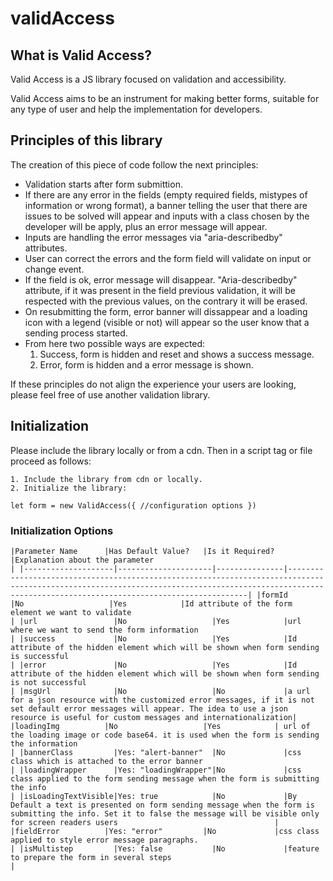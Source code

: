 # validAccess


## What is Valid Access?

Valid Access is a JS library focused on validation and accessibility.

Valid Access aims to be an instrument for making better forms, suitable for any type of user and help the implementation for developers.

## Principles of this library

The creation of this piece of code follow the next principles:

- Validation starts after form submittion.
- If there are any error in the fields (empty required fields, mistypes of information or wrong format), a banner telling the user that there are issues to be solved will appear and inputs with a class chosen by the developer will be apply, plus an error message will appear.
- Inputs are handling the error messages via "aria-describedby" attributes.
- User can correct the errors and the form field will validate on input or change event.
- If the field is ok, error message will disappear. "Aria-describedby" attribute, if it was present in the field previous validation, it will be respected with the previous values, on the contrary it will be erased.
- On resubmitting the form, error banner will dissappear and a loading icon with a legend (visible or not) will appear so the user know that a sending process started. 
- From here two possible ways are expected:
    1. Success, form is hidden and reset and shows a success message.
    2. Error, form is hidden and a error message is shown.

If these principles do not align the experience your users are looking, please feel free of use another validation library.

## Initialization

Please include the library locally or from a cdn. Then in a script tag or file proceed as follows:

    1. Include the library from cdn or locally.
    2. Initialize the library:

``let form = new ValidAccess({ //configuration options })``

### Initialization Options

``|Parameter Name      |Has Default Value?   |Is it Required?|Explanation about the parameter                                                                                                                                                                          |
|--------------------|---------------------|---------------|---------------------------------------------------------------------------------------------------------------------------------------------------------------------------------------------------------|
|formId              |No                   |Yes            |Id attribute of the form element we want to validate                                                                                                                                                     |
|url                 |No                   |Yes            |url where we want to send the form information                                                                                                                                                           |
|success             |No                   |Yes            |Id attribute of the hidden element which will be shown when form sending is successful                                                                                                                   |
|error               |No                   |Yes            |Id attribute of the hidden element which will be shown when form sending is not successful                                                                                                               |
|msgUrl              |No                   |No             |a url for a json resource with the customized error messages, if it is not set default error messages will appear. The idea to use a json resource is useful for custom messages and internationalization|
|loadingImg          |No                   |Yes            | url of the loading image or code base64. it is used when the form is sending the information                                                                                                            |
|bannerClass         |Yes: "alert-banner"  |No             |css class which is attached to the error banner                                                                                                                                                          |
|loadingWrapper      |Yes: "loadingWrapper"|No             |css class applied to the form sending message when the form is submitting the info                                                                                                                       |
|isLoadingTextVisible|Yes: true            |No             |By Default a text is presented on form sending message when the form is submitting the info. Set it to false the message will be visible only for screen readers users                                   |
|fieldError          |Yes: "error"         |No             |css class applied to style error message paragraphs.                                                                                                                                                     |
|isMultistep         |Yes: false           |No             |feature to prepare the form in several steps                                                                                                                                                             |``

